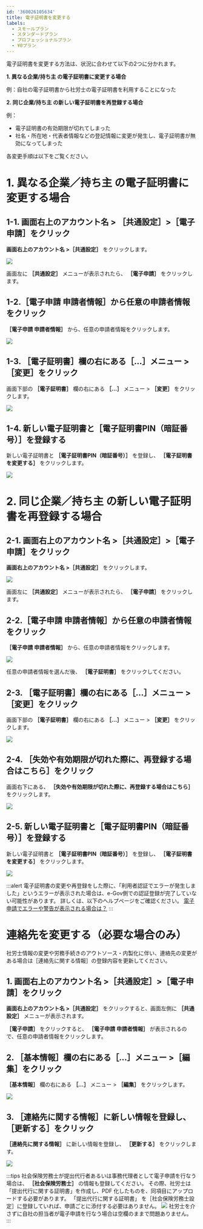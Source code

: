 ```yaml
---
id: '360026105634'
title: 電子証明書を変更する
labels:
  - スモールプラン
  - スタンダードプラン
  - プロフェッショナルプラン
  - ¥0プラン
---
```

電子証明書を変更する方法は、状況に合わせて以下の2つに分かれます。

**1\. 異なる企業/持ち主 の電子証明書に変更する場合**

例：自社の電子証明書から社労士の電子証明書を利用することになった

**2\. 同じ企業/持ち主 の新しい電子証明書を再登録する場合**

例：

- 電子証明書の有効期限が切れてしまった
- 社名・所在地・代表者情報などの登記情報に変更が発生し、電子証明書が無効になってしまった

各変更手順は以下をご覧ください。

# 1\. 異なる企業／持ち主 の電子証明書に変更する場合

## 1-1. 画面右上のアカウント名 > ［共通設定］>［電子申請］をクリック

 **画面右上のアカウント名 >［共通設定］** をクリックします。

![](./__________2021-07-02_17_19_12.png)

画面左に **［共通設定］** メニューが表示されたら、 **［電子申請］** をクリックします。

## 1-2.［電子申請 申請者情報］から任意の申請者情報をクリック

 **［電子申請 申請者情報］** から、任意の申請者情報をクリックします。

![](./_____________SmartHR____________.png)

## 1-3. ［電子証明書］欄の右にある［…］メニュー >［変更］をクリック

画面下部の **［電子証明書］** 欄の右にある **［...］** メニュー > **［変更］** をクリックします。

![](./__________2021-07-02_17_24_14.png)

## 1-4. 新しい電子証明書と［電子証明書PIN（暗証番号）］を登録する

新しい電子証明書と **［電子証明書PIN（暗証番号）］** を登録し、 **［電子証明書を変更する］** をクリックします。

![](./00___________2021-07-02_17_26_17.png)

# 2\. 同じ企業／持ち主 の新しい電子証明書を再登録する場合

## 2-1. 画面右上のアカウント名 >［共通設定］>［電子申請］をクリック

 **画面右上のアカウント名 >［共通設定］** をクリックします。

![](https://knowledge.smarthr.jp/hc/article_attachments/4403084132505/__________2021-07-02_17_19_12.png)

画面左に **［共通設定］** メニューが表示されたら、 **［電子申請］** をクリックします。

## 2-2.［電子申請 申請者情報］から任意の申請者情報をクリック

 **［電子申請 申請者情報］** から、任意の申請者情報をクリックします。

![](https://knowledge.smarthr.jp/hc/article_attachments/4403718325913/_____________SmartHR____________.png)

任意の申請者情報を選んだ後、 **［電子証明書］** をクリックしてください。

## 2-3. ［電子証明書］欄の右にある［…］メニュー >［変更］をクリック

画面下部の **［電子証明書］** 欄の右にある **［...］** メニュー > **［変更］** をクリックします。

![](https://knowledge.smarthr.jp/hc/article_attachments/4403089992089/__________2021-07-02_17_24_14.png)

## 2-4. ［失効や有効期限が切れた際に、再登録する場合はこちら］をクリック

画面右下にある、 **［失効や有効期限が切れた際に、再登録する場合はこちら］** をクリックします。

![](./01___________2021-07-02_17_26_17.png)

## 2-5. 新しい電子証明書と［電子証明書PIN（暗証番号）］を登録する

新しい電子証明書と **［電子証明書PIN（暗証番号）］** を登録し、 **［電子証明書を変更する］** をクリックします。

![](./__________2021-07-02_17_29_00.png)

:::alert
電子証明書の変更や再登録をした際に、「利用者認証でエラーが発生しました」というエラーが表示された場合は、e-Gov側での認証登録が完了していない可能性があります。
詳しくは、以下のヘルプページをご確認ください。
[電子申請でエラーや警告が表示される場合は？](https://knowledge.smarthr.jp/hc/ja/articles/360026105554)
:::

# 連絡先を変更する（必要な場合のみ）

社労士情報の変更や労務手続きのアウトソース・内製化に伴い、連絡先の変更がある場合は［連絡先に関する情報］の登録内容を更新してください。

## 1\. 画面右上のアカウント名 >［共通設定］>［電子申請］をクリック

 **画面右上のアカウント名 >［共通設定］** をクリックすると、画面左側に **［共通設定］** メニューが表示されます。

 **［電子申請］** をクリックすると、 **［電子申請 申請者情報］** が表示されるので、任意の申請者情報をクリックします。

## 2\. ［基本情報］欄の右にある［...］メニュー >［編集］をクリック

 **［基本情報］** 欄の右にある **［…］** メニュー > **［編集］** をクリックします。

![](./__________2021-07-02_17_30_34.png)

## 3\. ［連絡先に関する情報］に新しい情報を登録し、［更新する］をクリック

 **［連絡先に関する情報］** に新しい情報を登録し、 **［更新する］** をクリックします。

![](./4667A8AE-8B98-41E6-AEA1-0984FBD58051.png)

:::tips
社会保険労務士が提出代行者あるいは事務代理者として電子申請を行なう場合は、 **［社会保険労務士］** の情報も登録してください。
その際、社労士は 「提出代行に関する証明書」を作成し、PDF 化したものを、同項目にアップロードする必要があります。
「提出代行に関する証明書」 を［社会保険労務士設定］に登録していれば、申請ごとに添付する必要はありません。
![](./__________2021-07-02_17_36_23.png)
社労士を介さずに自社の担当者が電子申請を行なう場合は空欄のままで問題ありません。
:::
